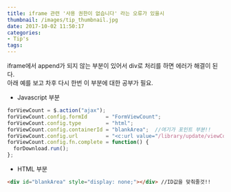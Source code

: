 ```yaml
---
title: iframe 관련 '사용 권한이 없습니다' 라는 오류가 있을시
thumbnail: /images/tip_thumbnail.jpg
date: 2017-10-02 11:50:17
categories:
- Tip's
tags:
---
```

iframe에서 append가 되지 않는 부분이 있어서 div로 처리를 하면 에러가 해결이 된다.  
아래 예를 보고 차후 다시 한번 이 부분에 대한 공부가 필요.  
- Javascript 부분
~~~javascript
forViewCount = $.action("ajax");
forViewCount.config.formId      = "FormViewCount";
forViewCount.config.type        = "html";
forViewCount.config.containerId = "blankArea";  //여기가 포인트 부분!!
forViewCount.config.url         = "<c:url value="/library/update/viewCount/ajax.do"/>";
forViewCount.config.fn.complete = function() {
  forDownload.run();
};
~~~
- HTML 부분
~~~html
<div id="blankArea" style="display: none;"></div> //ID값을 맞춰줄것!!
~~~
